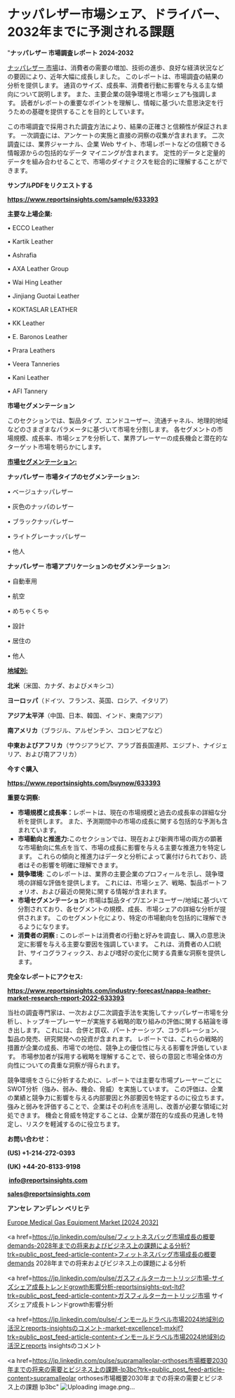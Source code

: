 # ナッパレザー市場シェア、ドライバー、2032年までに予測される課題

"<strong>ナッパレザー 市場調査レポート 2024-2032</strong>

<a href=https://www.reportsinsights.com/sample/633393>ナッパレザー 市場</a>は、消費者の需要の増加、技術の進歩、良好な経済状況などの要因により、近年大幅に成長しました。 このレポートは、市場調査の結果の分析を提供します。 通貨のサイズ、成長率、消費者行動に影響を与える主な傾向について説明します。 また、主要企業の競争環境と市場シェアも強調します。 読者がレポートの重要なポイントを理解し、情報に基づいた意思決定を行うための基礎を提供することを目的としています。

この市場調査で採用された調査方法により、結果の正確さと信頼性が保証されます。 一次調査には、アンケートの実施と直接の洞察の収集が含まれます。 二次調査には、業界ジャーナル、企業 Web サイト、市場レポートなどの信頼できる情報源からの包括的なデータ マイニングが含まれます。 定性的データと定量的データを組み合わせることで、市場のダイナミクスを総合的に理解することができます。

<strong><b>サンプルPDFをリクエストする</b></strong>

<a href=https://www.reportsinsights.com/sample/633393><strong><u>https://www.reportsinsights.com/sample/633393</u></strong></a>

<strong>主要な上場企業:</strong>

• ECCO Leather

• Kartik Leather

• Ashrafia

• AXA Leather Group

• Wai Hing Leather

• Jinjiang Guotai Leather

• KOKTASLAR LEATHER

• KK Leather

• E. Baronos Leather

• Prara Leathers

• Veera Tanneries

• Kani Leather

• AFI Tannery

<strong>市場セグメンテーション</strong>

このセクションでは、製品タイプ、エンドユーザー、流通チャネル、地理的地域などのさまざまなパラメータに基づいて市場を分割します。 各セグメントの市場規模、成長率、市場シェアを分析して、業界プレーヤーの成長機会と潜在的なターゲット市場を明らかにします。

<strong><u>市場セグメンテーション</u></strong><strong><u>:</u></strong>

<strong>ナッパレザー 市場タイプのセグメンテーション:</strong>

• ベージュナッパレザー

• 灰色のナッパのレザー

• ブラックナッパレザー

• ライトグレーナッパレザー

• 他人

<strong>ナッパレザー 市場アプリケーションのセグメンテーション:</strong>

• 自動車用

• 航空

• めちゃくちゃ

• 設計

• 居住の

• 他人

<strong><u>地域別</u></strong><strong><u>:</u></strong>

<strong>北米</strong>（米国、カナダ、およびメキシコ）

<strong>ヨーロッパ</strong>（ドイツ、フランス、英国、ロシア、イタリア）

<strong>アジア太平洋</strong>（中国、日本、韓国、インド、東南アジア）

<strong>南アメリカ</strong>（ブラジル、アルゼンチン、コロンビアなど）

<strong>中東およびアフリカ</strong>（サウジアラビア、アラブ首長国連邦、エジプト、ナイジェリア、および南アフリカ）

<strong>今すぐ購入</strong>

<a href=https://www.reportsinsights.com/buynow/633393><strong><u>https://www.reportsinsights.com/buynow/633393</u></strong></a>

<strong>重要な洞察:</strong>
<ul>
  <li><strong>市場規模と成長率：</strong>レポートは、現在の市場規模と過去の成長率の詳細な分析を提供します。 また、予測期間中の市場の成長に関する包括的な予測も含まれています。</li>
  <li><strong>市場動向と推進力:</strong>このセクションでは、現在および新興市場の両方の顕著な市場動向に焦点を当て、市場の成長に影響を与える主要な推進力を特定します。 これらの傾向と推進力はデータと分析によって裏付けられており、読者はその影響を明確に理解できます。</li>
  <li><strong>競争環境</strong>: このレポートは、業界の主要企業のプロフィールを示し、競争環境の詳細な評価を提供します。 これには、市場シェア、戦略、製品ポートフォリオ、および最近の開発に関する情報が含まれます。</li>
  <li><strong>市場セグメンテーション: </strong>市場は製品タイプ/エンドユーザー/地域に基づいて分割されており、各セグメントの規模、成長、市場シェアの詳細な分析が提供されます。 このセグメント化により、特定の市場動向を包括的に理解できるようになります。</li>
  <li><strong>消費者の洞察 : </strong>このレポートは消費者の行動と好みを調査し、購入の意思決定に影響を与える主要な要因を強調しています。 これは、消費者の人口統計、サイコグラフィックス、および嗜好の変化に関する貴重な洞察を提供します。</li>
</ul>
<strong>完全なレポートにアクセス:</strong>

<a href=https://www.reportsinsights.com/industry-forecast/nappa-leather-market-research-report-2022-633393><strong><u><b>https://www.reportsinsights.com/industry-forecast/nappa-leather-market-research-report-2022-633393</b></u></strong></a>

当社の調査専門家は、一次および二次調査手法を実施してナッパレザー市場を分析し、トップキープレーヤーが実施する戦略的取り組みの評価に関する結論を導き出します。 これには、合併と買収、パートナーシップ、コラボレーション、製品の発売、研究開発への投資が含まれます。 レポートでは、これらの戦略的措置が企業の成長、市場での地位、競争上の優位性に与える影響を評価しています。 市場参加者が採用する戦略を理解することで、彼らの意図と市場全体の方向性についての貴重な洞察が得られます。

競争環境をさらに分析するために、レポートでは主要な市場プレーヤーごとにSWOT分析（強み、弱み、機会、脅威）を実施しています。 この評価は、企業の業績と競争力に影響を与える内部要因と外部要因を特定するのに役立ちます。 強みと弱みを評価することで、企業はその利点を活用し、改善が必要な領域に対処できます。 機会と脅威を特定することは、企業が潜在的な成長の見通しを特定し、リスクを軽減するのに役立ちます。

<strong>お問い合わせ：</strong>

<strong>(US) +1-214-272-0393</strong>

<strong>(UK) +44-20-8133-9198</strong>

<strong> </strong><a href=info@reportsinsights.com><strong><u>info@reportsinsights.com</u></strong></a>

<a href=sales@reportsinsights.com><strong><u>sales@reportsinsights.com</u></strong></a>

<strong>アンセレ アンデレン ベリヒテ</strong>

<a href=https://www.linkedin.com/pulse/europe-medical-gas-equipment-markets-strategic-sucpf/>Europe Medical Gas Equipment Market [2024 2032]</a>

<a href=https://jp.linkedin.com/pulse/フィットネスバッグ市場成長の概要demands-2028年までの将来およびビジネス上の課題による分析?trk=public_post_feed-article-content>フィットネスバッグ市場成長の概要demands 2028年までの将来およびビジネス上の課題による分析</a>

<a href=https://jp.linkedin.com/pulse/ガスフィルターカートリッジ市場-サイズシェア成長トレンドgrowth影響分析-reportsinsights-pvt-ltd?trk=public_post_feed-article-content>ガスフィルターカートリッジ市場 サイズシェア成長トレンドgrowth影響分析</a>

<a href=https://jp.linkedin.com/pulse/インモールドラベル市場2024地域別の活況とreports-insightsのコメント-market-excellence1-mxkjf?trk=public_post_feed-article-content>インモールドラベル市場2024地域別の活況とreports insightsのコメント</a>

<a href=https://jp.linkedin.com/pulse/supramalleolar-orthoses市場概要2030年までの将来の需要とビジネス上の課題-lp3bc?trk=public_post_feed-article-content>supramalleolar orthoses市場概要2030年までの将来の需要とビジネス上の課題 lp3bc</a>"
![Uploading image.png…]()
